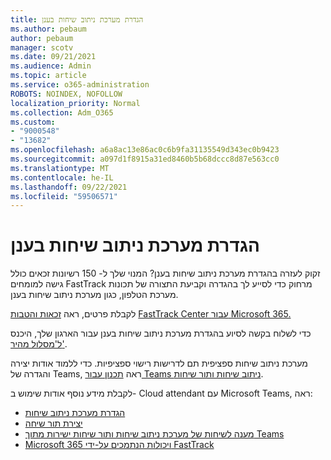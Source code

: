```yaml
---
title: הגדרת מערכת ניתוב שיחות בענן
ms.author: pebaum
author: pebaum
manager: scotv
ms.date: 09/21/2021
ms.audience: Admin
ms.topic: article
ms.service: o365-administration
ROBOTS: NOINDEX, NOFOLLOW
localization_priority: Normal
ms.collection: Adm_O365
ms.custom:
- "9000548"
- "13682"
ms.openlocfilehash: a6a8ac13e86ac0c6b9fa31135549d343ec0b9423
ms.sourcegitcommit: a097d1f8915a31ed8460b5b68dccc8d87e563cc0
ms.translationtype: MT
ms.contentlocale: he-IL
ms.lasthandoff: 09/22/2021
ms.locfileid: "59506571"
---
```

# <a name="set-up-a-cloud-auto-attendant"></a>הגדרת מערכת ניתוב שיחות בענן

זקוק לעזרה בהגדרת מערכת ניתוב שיחות בענן? המנוי שלך ל- 150 רשיונות זכאים כולל גישה למומחים FastTrack מרחוק כדי לסייע לך בהגדרה וקביעת התצורה של תכונות מערכת הטלפון, כגון מערכת ניתוב שיחות בענן.

לקבלת פרטים, ראה [זכאות והטבות](https://docs.microsoft.com/fasttrack/eligibility) [FastTrack Center עבור Microsoft 365.](https://docs.microsoft.com/fasttrack/introduction#what-is-fasttrack-for-microsoft-365)

כדי לשלוח בקשה לסיוע בהגדרת מערכת ניתוב שיחות בענן עבור הארגון שלך, היכנס [ל'מסלול מהיר'](https://www.microsoft.com/fasttrack?rtc=1).

מערכת ניתוב שיחות ספציפית תם לדרישות רישוי ספציפיות. כדי ללמוד אודות יצירה והגדרה של Teams, ראה [תכנון עבור Teams ניתוב שיחות ותור שיחות](https://docs.microsoft.com/microsoftteams/what-are-phone-system-auto-attendants).

לקבלת מידע נוסף אודות שימוש ב- Cloud attendant עם Microsoft Teams, ראה:

- [הגדרת מערכת ניתוב שיחות](https://docs.microsoft.com/microsoftteams/create-a-phone-system-auto-attendant)
- [יצירת תור שיחה](https://docs.microsoft.com/microsoftteams/create-a-phone-system-call-queue)
- [מענה לשיחות של מערכת ניתוב שיחות ותור שיחות ישירות מתוך Teams](https://docs.microsoft.com/microsoftteams/answer-auto-attendant-and-call-queue-calls)
- [Microsoft 365 ויכולות הנתמכים על-ידי FastTrack](https://docs.microsoft.com/fasttrack/products-and-capabilities#office-365)
